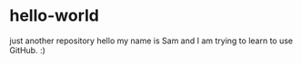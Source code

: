 # hello-world
just another repository 
hello 
my name is Sam and I am trying to learn to use GitHub. :) 

